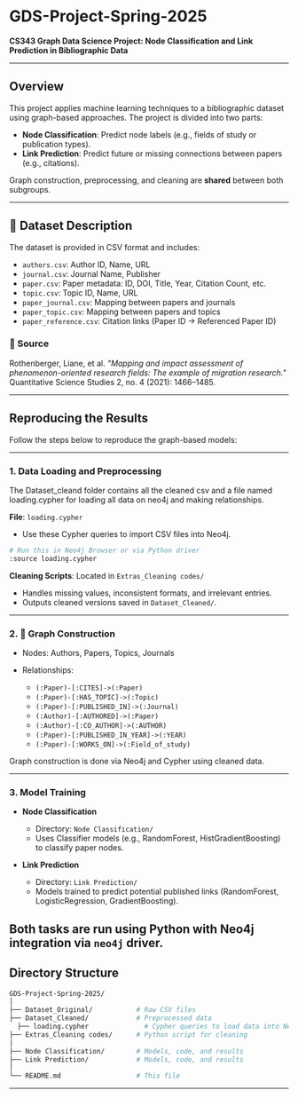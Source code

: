 # GDS-Project-Spring-2025

**CS343 Graph Data Science Project: Node Classification and Link Prediction in Bibliographic Data**

---

## Overview

This project applies machine learning techniques to a bibliographic dataset using graph-based approaches. The project is divided into two parts:

* **Node Classification**: Predict node labels (e.g., fields of study or publication types).
* **Link Prediction**: Predict future or missing connections between papers (e.g., citations).

Graph construction, preprocessing, and cleaning are **shared** between both subgroups.

---

## 📂 Dataset Description

The dataset is provided in CSV format and includes:

* `authors.csv`: Author ID, Name, URL
* `journal.csv`: Journal Name, Publisher
* `paper.csv`: Paper metadata: ID, DOI, Title, Year, Citation Count, etc.
* `topic.csv`: Topic ID, Name, URL
* `paper_journal.csv`: Mapping between papers and journals
* `paper_topic.csv`: Mapping between papers and topics
* `paper_reference.csv`: Citation links (Paper ID → Referenced Paper ID)

### 📖 Source

Rothenberger, Liane, et al.
*"Mapping and impact assessment of phenomenon-oriented research fields: The example of migration research."*
Quantitative Science Studies 2, no. 4 (2021): 1466–1485.

---

##  Reproducing the Results

Follow the steps below to reproduce the graph-based models:

---

### 1. Data Loading and Preprocessing

The Dataset_cleand folder contains all the cleaned csv and a file named loading.cypher for loading all data on neo4j and making relationships.

**File**: `loading.cypher`

* Use these Cypher queries to import CSV files into Neo4j.

```bash
# Run this in Neo4j Browser or via Python driver
:source loading.cypher
```

**Cleaning Scripts**: Located in `Extras_Cleaning codes/`

* Handles missing values, inconsistent formats, and irrelevant entries.
* Outputs cleaned versions saved in `Dataset_Cleaned/`.

---

### 2. 🔗 Graph Construction

* Nodes: Authors, Papers, Topics, Journals
* Relationships:

  * `(:Paper)-[:CITES]->(:Paper)`
  * `(:Paper)-[:HAS_TOPIC]->(:Topic)`
  * `(:Paper)-[:PUBLISHED_IN]->(:Journal)`
  * `(:Author)-[:AUTHORED]->(:Paper)`
  * `(:Author)-[:CO_AUTHOR]->(:AUTHOR)`
  * `(:Paper)-[:PUBLISHED_IN_YEAR]->(:YEAR)`
  * `(:Paper)-[:WORKS_ON]->(:Field_of_study)`

Graph construction is done via Neo4j and Cypher using cleaned data.

---

### 3. Model Training

* **Node Classification**

  * Directory: `Node Classification/`
  * Uses Classifier models (e.g., RandomForest, HistGradientBoosting) to classify paper nodes.

* **Link Prediction**

  * Directory: `Link Prediction/`
  * Models trained to predict potential published links (RandomForest, LogisticRegression, GradientBoosting).

Both tasks are run using Python with Neo4j integration via `neo4j` driver. 
---

## Directory Structure

```bash
GDS-Project-Spring-2025/
│
├── Dataset_Original/           # Raw CSV files
├── Dataset_Cleaned/            # Preprocessed data
  ├── loading.cypher              # Cypher queries to load data into Neo4j
├── Extras_Cleaning codes/      # Python script for cleaning
│
├── Node Classification/        # Models, code, and results
├── Link Prediction/            # Models, code, and results
│
└── README.md                   # This file
```

---


